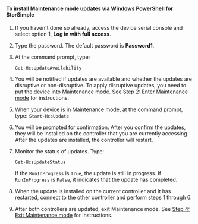 <!--author=SharS last changed: 9/17/15-->

#### <a name="to-install-maintenance-mode-updates-via-windows-powershell-for-storsimple"></a>To install Maintenance mode updates via Windows PowerShell for StorSimple

1. If you haven't done so already, access the device serial console and select option 1, **Log in with full access**. 

2. Type the password. The default password is **Password1**.

3. At the command prompt, type:

     `Get-HcsUpdateAvailability` 
    
4. You will be notified if updates are available and whether the updates are disruptive or non-disruptive. To apply disruptive updates, you need to put the device into Maintenance mode. See [Step 2: Enter Maintenance mode](storsimple-update-device.md#step2) for instructions.

5. When your device is in Maintenance mode, at the command prompt, type: `Start-HcsUpdate`

6. You will be prompted for confirmation. After you confirm the updates, they will be installed on the controller that you are currently accessing. After the updates are installed, the controller will restart. 

7. Monitor the status of updates. Type:

    `Get-HcsUpdateStatus`
    
    If the `RunInProgress` is `True`, the update is still in progress. If `RunInProgress` is `False`, it indicates that the update has completed.  

7. When the update is installed on the current controller and it has restarted, connect to the other controller and perform steps 1 through 6.

8. After both controllers are updated, exit Maintenance mode. See [Step 4: Exit Maintenance mode](storsimple-update-device.md#step4) for instructions.


<!--HONumber=Oct16_HO2-->


